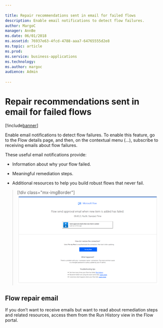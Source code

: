 ```yaml
---

title: Repair recommendations sent in email for failed flows
description: Enable email notifications to detect flow failures.
author: MargoC
manager: AnnBe
ms.date: 06/01/2018
ms.assetid: 76937e63-4fcd-4788-aaa7-64765555d2e8
ms.topic: article
ms.prod: 
ms.service: business-applications
ms.technology: 
ms.author: margoc
audience: Admin

---
```

#  Repair recommendations sent in email for failed flows


[!include[banner](../../includes/banner.md)]

Enable email notifications to detect flow failures. To enable this feature, go
to the Flow details page, and then, on the contextual menu (…), subscribe to
receiving emails about flow failures.

These useful email notifications provide:

-   Information about why your flow failed.

-   Meaningful remediation steps.

-   Additional resources to help you build robust flows that never fail.

> [!div class="mx-imgBorder"] 
> ![A screenshot of a Flow repair email](media/repair-recommendations-sent-email-failed-flows-1.png "A screenshot of a Flow repair email")
<!-- Picture 20 -->


## Flow repair email

If you don’t want to receive emails but want to read about remediation steps and
related resources, access them from the Run History view in the Flow portal.
